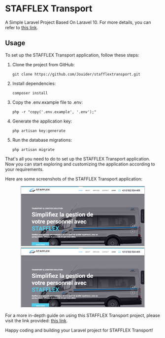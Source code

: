 <h1>STAFFLEX Transport</h1>
<p>A Simple Laravel Project Based On Laravel 10. For more details, you can refer to <a href="http://laravelacademy.org/post/5075.html">this link</a>.</p>

<h2>Usage</h2>
<p>To set up the STAFFLEX Transport application, follow these steps:</p>

<ol>
  <li>Clone the project from GitHub:</li>
  <pre><code>git clone https://github.com/Jouider/stafflextransport.git</code></pre>

  <li>Install dependencies:</li>
  <pre><code>composer install</code></pre>

  <li>Copy the .env.example file to .env:</li>
  <pre><code>php -r "copy('.env.example', '.env');"</code></pre>

  <li>Generate the application key:</li>
  <pre><code>php artisan key:generate</code></pre>

  <li>Run the database migrations:</li>
  <pre><code>php artisan migrate</code></pre>
</ol>

<p>That's all you need to do to set up the STAFFLEX Transport application. Now you can start exploring and customizing the application according to your requirements.</p>

<p>Here are some screenshots of the STAFFLEX Transport application:</p>

<style>
  .screenshot {
    margin-bottom: 20px;
  }
</style>

<div style="text-align: center;">
  <img src="./screenshots/screenshot1.png" alt="Screenshot 1" style="border: 2px solid #ccc; width: 400px;">
</div>
<div style="text-align: center;">
  <img src="./screenshots/screenshot1.png" alt="Screenshot 2" style="border: 2px solid #ccc; width: 400px;">
</div>


<p>For a more in-depth guide on using this STAFFLEX Transport project, please visit the link provided: <a href="http://laravelacademy.org/post/5075.html">this link</a>.</p>

<p>Happy coding and building your Laravel project for STAFFLEX Transport!</p>
